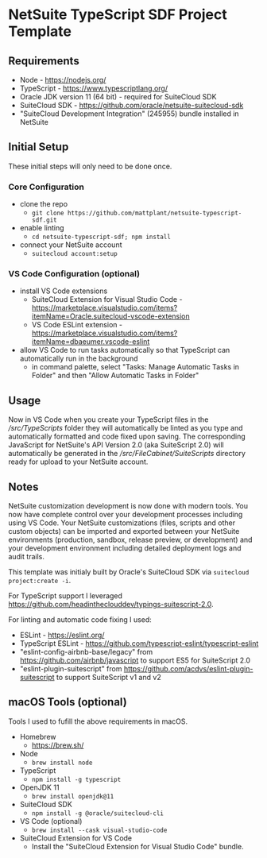 # NetSuite TypeScript SDF Project Template

## Requirements
- Node - https://nodejs.org/
- TypeScript - https://www.typescriptlang.org/
- Oracle JDK version 11 (64 bit) - required for SuiteCloud SDK
- SuiteCloud SDK - https://github.com/oracle/netsuite-suitecloud-sdk
- "SuiteCloud Development Integration" (245955) bundle installed in NetSuite

## Initial Setup
These initial steps will only need to be done once.

### Core Configuration
- clone the repo
  - `git clone https://github.com/mattplant/netsuite-typescript-sdf.git`
- enable linting
  - `cd netsuite-typescript-sdf; npm install`
- connect your NetSuite account
  - `suitecloud account:setup`

### VS Code Configuration (optional)
- install VS Code extensions
  - SuiteCloud Extension for Visual Studio Code - https://marketplace.visualstudio.com/items?itemName=Oracle.suitecloud-vscode-extension
  - VS Code ESLint extension - https://marketplace.visualstudio.com/items?itemName=dbaeumer.vscode-eslint
- allow VS Code to run tasks automatically so that TypeScript can automatically run in the background
  - in command palette, select "Tasks: Manage Automatic Tasks in Folder" and then "Allow Automatic Tasks in Folder"

## Usage
Now in VS Code when you create your TypeScript files in the */src/TypeScripts* folder they will automatically be linted as you type and automatically formatted and code fixed upon saving. The corresponding JavaScript for NetSuite's API Version 2.0 (aka SuiteScript 2.0) will automatically be generated in the */src/FileCabinet/SuiteScripts* directory ready for upload to your NetSuite account.

## Notes
NetSuite customization development is now done with modern tools. You now have complete control over your development processes including using VS Code. Your NetSuite customizations (files, scripts and other custom objects) can be imported and exported between your NetSuite environments (production, sandbox, release preview, or development) and your development environment including detailed deployment logs and audit trails.

This template was initialy built by Oracle's SuiteCloud SDK via `suitecloud project:create -i`.

For TypeScript support I leveraged https://github.com/headintheclouddev/typings-suitescript-2.0.

For linting and automatic code fixing I used:
- ESLint - https://eslint.org/
- TypeScript ESLint - https://github.com/typescript-eslint/typescript-eslint
- "eslint-config-airbnb-base/legacy" from https://github.com/airbnb/javascript to support ES5 for SuiteScript 2.0
- "eslint-plugin-suitescript" from https://github.com/acdvs/eslint-plugin-suitescript to support SuiteScript v1 and v2

## macOS Tools (optional)
Tools I used to fufill the above requirements in macOS.
- Homebrew
  - https://brew.sh/
- Node
  - `brew install node`
- TypeScript
  - `npm install -g typescript`
- OpenJDK 11
  - `brew install openjdk@11`
- SuiteCloud SDK
  - `npm install -g @oracle/suitecloud-cli`
- VS Code (optional)
  - `brew install --cask visual-studio-code`
- SuiteCloud Extension for VS Code
  - Install the "SuiteCloud Extension for Visual Studio Code" bundle.
